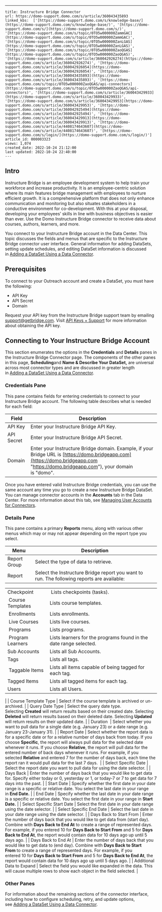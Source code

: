---
    title: Instructure Bridge Connector
    url: https://domo-support.domo.com/s/article/360043435893
    linked_kbs:  ['[https://domo-support.domo.com/s/knowledge-base/](https://domo-support.domo.com/s/knowledge-base/)', '[https://domo-support.domo.com/s/](https://domo-support.domo.com/s/)', '[https://domo-support.domo.com/s/topic/0TO5w000000ZammGAC](https://domo-support.domo.com/s/topic/0TO5w000000ZammGAC)', '[https://domo-support.domo.com/s/topic/0TO5w000000ZanLGAS](https://domo-support.domo.com/s/topic/0TO5w000000ZanLGAS)', '[https://domo-support.domo.com/s/topic/0TO5w000000ZaoQGAS](https://domo-support.domo.com/s/topic/0TO5w000000ZaoQGAS)', '[https://domo-support.domo.com/s/article/360042926274](https://domo-support.domo.com/s/article/360042926274)', '[https://domo-support.domo.com/s/article/360042926054](https://domo-support.domo.com/s/article/360042926054)', '[https://domo-support.domo.com/s/article/360043435893](https://domo-support.domo.com/s/article/360043435893)', '[https://domo-support.domo.com/s/topic/0TO5w000000ZaoQGAS/api-connectors](https://domo-support.domo.com/s/topic/0TO5w000000ZaoQGAS/api-connectors)', '[https://domo-support.domo.com/s/article/360043429933](https://domo-support.domo.com/s/article/360043429933)', '[https://domo-support.domo.com/s/article/360043429953](https://domo-support.domo.com/s/article/360043429953)', '[https://domo-support.domo.com/s/article/360042925494](https://domo-support.domo.com/s/article/360042925494)', '[https://domo-support.domo.com/s/article/360043429913](https://domo-support.domo.com/s/article/360043429913)', '[https://domo-support.domo.com/s/article/4408174643607](https://domo-support.domo.com/s/article/4408174643607)', '[https://domo-support.domo.com/s/login/](https://domo-support.domo.com/s/login/)']
    article_id: 000003323
    views: 1,074
    created_date: 2022-10-24 21:12:00
    last updated: 2022-10-24 22:40:00
    ---



Intro
-----


Instructure Bridge is an employee development system to help train your workforce and increase productivity. It is an employee-centric solution where its main features bridge management with employees to nurture efficient growth. It is a comprehensive platform that does not only enhance communication and monitoring but also situates stakeholders in a conductive environment for co-development. With this at your disposal, developing your employees’ skills in line with business objectives is easier than ever. Use the Domo Instructure Bridge connector to receive data about courses, authors, learners, and more.


You connect to your Instructure Bridge account in the Data Center. This topic discusses the fields and menus that are specific to the Instructure Bridge connector user interface. General information for adding DataSets, setting update schedules, and editing DataSet information is discussed in [Adding a DataSet Using a Data Connector](/s/article/360042926274).


Prerequisites
-------------


To connect to your Outreach account and create a DataSet, you must have the following:


* API Key
* API Secret
* Domain


Request your API key from the Instructure Bridge support team by emailing [support@getbridge.com](mailto:support@getbridge.com "mailto:support@getbridge.com"). Visit [API Keys + Support](https://docs.bridgeapp.com/doc/api/html/index.html) for more information about obtaining the API key.


Connecting to Your Instructure Bridge Account
---------------------------------------------


This section enumerates the options in the ****Credentials**** and ****Details**** panes in the Instructure Bridge Connector page. The components of the other panes in this page, ****Scheduling****and ****Name & Describe Your DataSet,**** are universal across most connector types and are discussed in greater length in [Adding a DataSet Using a Data Connector](/s/article/360042926274).


### Credentials Pane


This pane contains fields for entering credentials to connect to your Instructure Bridge account. The following table describes what is needed for each field:  




| Field | Description |
| --- | --- |
| API Key | Enter your Instructure Bridge API Key. |
| API Secret | Enter your Instructure Bridge API Secret. |
| Domain | Enter your Instructure Bridge domain. Example, if your Bridge URL is [https://domo.bridgeapp.com](https://domo.bridgeapp.com "https://domo.bridgeapp.com"), your domain is "domo". |


Once you have entered valid Instructure Bridge credentials, you can use the same account any time you go to create a new Instructure Bridge DataSet. You can manage connector accounts in the ****Accounts**** tab in the Data Center. For more information about this tab, see [Managing User Accounts for Connectors](/s/article/360042926054 "Managing User Accounts for Connectors").


### Details Pane


This pane contains a primary ****Reports**** menu, along with various other menus which may or may not appear depending on the report type you select.




| Menu | Description |
| --- | --- |
| Report Group | Select the type of data to retrieve. |
| Report | Select the Instructure Bridge report you want to run. The following reports are available:

|  |  |
| --- | --- |
| Checkpoint |  Lists checkpoints (tasks). |
|  Course Templates | Lists course templates. |
|  Enrollments | Lists enrollments. |
|  Live Courses | Lists live courses. |
|  Programs | Lists programs. |
|  Program Learners | Lists learners for the programs found in the date range selected. |
| Sub Accounts | Lists all Sub Accounts. |
| Tags | Lists all tags. |
|  Taggable Items | Lists all items capable of being tagged for each tag. |
| Tagged Items | Lists all tagged items for each tag. |
| Users | Lists all Users. |

 |
| Course Template Type | Select if the course template is archived or un-archived. |
| Query Date Type | Select the query date type. Selecting **Created** will return results based on their created date. Selecting **Deleted** will return results based on their deleted date. Selecting **Updated** will return results on their updated date. |
| Duration  | Select whether you want to pull data for a single date (e.g. January 23) or a date range (e.g. January 23-January 31). |
| Report Date | Select whether the report data is for a specific date or for a relative number of days back from today. If you choose ****Specific****, the report will always pull data for the selected date whenever it runs. If you choose ****Relative****, the report will pull data for the entered number of back days whenever it runs. For example, if you selected ****Relative**** and entered 7 for the number of days back, each time the report ran it would pull data for the last 7 days.  |
| Select Specific Date | Select the report date you want to pull data for using the date selector. |
| Days Back | Enter the number of days back that you would like to get data for. Specify either today or 0, yesterday or 1, or today-7 or 7 to get data for 7 days into the past. |
| Start Date | Specify whether the first date in your date range is a specific or relative date. You select the last date in your range in ****End Date.**** |
| End Date | Specify whether the last date in your date range is a specific or relative date. You select the first date in your range in ****Start Date.**** |
| Select Specific Start Date | Select the first date in your date range using the date selector. |
| Select Specific End Date | Select the last date in your date range using the date selector. |
| Days Back to Start From | Enter the number of days back that you would like to get data from (start day). Combine with ****Days Back to End At**** to create a range of represented days.
For example, if you entered 10 for ****Days Back to Start From**** and 5 for ****Days Back to End At****, the report would contain data for 10 days ago up until 5 days ago. |
| Days Back to End At | Enter the number of days back that you would like to get data to (end day). Combine with ****Days Back to Start From**** to create a range of represented days.
For example, if you entered 10 for ****Days Back to Start From**** and 5 for ****Days Back to End At****, the report would contain data for 10 days ago up until 5 days ago. |
| Additional Data to Expand | Select the field you would like expanded in the data. This will cause multiple rows to show each object in the field selected. |


### Other Panes


For information about the remaining sections of the connector interface, including how to configure scheduling, retry, and update options, see [Adding a DataSet Using a Data Connector](/s/article/360042926274).

